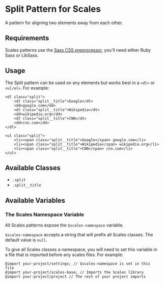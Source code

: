 # Split Pattern for Scales

A pattern for aligning two elements away from each other.

## Requirements

Scales patterns use the [Sass CSS preprocessor](http://sass-lang.com/), you'll need either Ruby Sass or LibSass.

## Usage

The Split pattern can be used on any elements but works best in a `<dl>` or `<ul/ol>`. For example:

```
<dl class="split">
    <dt class="split__title">Google</dt>
    <dd>google.com</dd>
    <dt class="split__title">Wikipedia</dt>
    <dd>wikipedia.org</dd>
    <dt class="split__title">CNN</dt>
    <dd>cnn.com</dd>
</dl>
```
```
<ul class="split">
    <li><span class="split__title">Google</span> google.com</li>
    <li><span class="split__title">Wikipedia</span> wikipedia.org</li>
    <li><span class="split__title">CNN</span> cnn.com</li>
</ul>​
```

## Available Classes

* `.split`
* `.split__title`

## Available Variables

### The Scales Namespace Variable

All Scales patterns expose the `$scales-namespace` variable.

`$scales-namespace` accepts a string that will prefix all Scales classes. The default value is `null`.

To give all Scales classes a namespace, you will need to set this variable in a file that is imported before any scales files. For example:

```
@import your-project/settings; // $scales-namespace is set in this file
@import your-project/scales-base; // Imports the Scales library
@import your-project/project // The rest of your project imports
```
